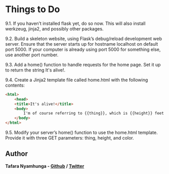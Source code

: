 # Things to Do

9.1. If you haven’t installed flask yet, do so now. This will also install werkzeug, jinja2, and possibly other packages.

9.2. Build a skeleton website, using Flask’s debug/reload development web server. Ensure
that the server starts up for hostname localhost on default port 5000. If your computer
is already using port 5000 for something else, use another port number.

9.3. Add a home() function to handle requests for the home page. Set it up to return the
string It's alive!.

9.4. Create a Jinja2 template file called home.html with the following contents:

```html
<html>
    <head>
    <title>It's alive!</title>
    <body>
        I'm of course referring to {{thing}}, which is {{height}} feet tall and {{color}}.
    </body>
</html>
```

9.5. Modify your server’s home() function to use the home.html template. Provide it with three GET parameters: thing, height, and color.

## Author

**Tafara Nyamhunga  - [Github](https://github.com/tafara-n) / [Twitter](https://twitter.com/tafaranyamhunga)**
